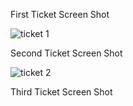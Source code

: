 First Ticket Screen Shot

![ticket 1](https://github.com/Zlasley/BandersnatchStarter/assets/116044492/5853c978-f95d-44b6-b370-38fea472bacf)


Second Ticket Screen Shot

![ticket 2](https://github.com/Zlasley/BandersnatchStarter/assets/116044492/4a3f044d-c903-4b55-9a50-ceb1e2bf4e51)



Third Ticket Screen Shot
